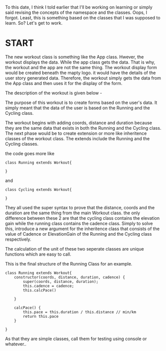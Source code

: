 To this date, I think I told earlier that I'll be working on learning or simply said revising the concepts of the namespace and the classes. Oops, I forgot. Least, this is something based on the classes that I was supposed to learn. So? Let's get to work.


# START

The new workout class is something like the App class. Hwever, the workout displays the data. While the app class gets the data. That is why, the workout and the app are not the same thing. The workout display form would be created beneath the mapty logo. it would have the details of the user story generated data. Therefore, the workout simply gets the data from the App class and then uses it for the display of the form. 

The description of the workout is given below - 

The purpose of this workout is to create forms based on the user's data. It simply meant that the data of the user is based on the Running and the Cycling class.

The workout begins with adding coords, distance and duration because they are the same data that exists in both the Running and the Cycling class. The next phase would be to create extension or more like inheritence classes of the workout class. The extends include the Running and the Cycling classes. 

the code goes more like 

```
class Running extends Workout{

}
```
and 
```
class Cycling extends Workout{

}
```


They all used the super syntax to prove that the distance, coords and the duration are the same thing from the main Workout class. the only difference between these 2 are that the cycling class contains the elevation gain while the running class contains the cadence class. Simply to solve this, introduce a new argument for the inheritence class that consists of the value of Cadence or ElevationGain of the Running and the Cycling class respectively.

The calculation of the unit of these two seperate classes are unique functions which are easy to call. 

This is the final structure of the Running Class for an example. 


```
class Running extends Workout{
    constructor(coords, distance, duration, cadence) {
        super(coords, distance, duration);
        this.cadence = cadence;
        this.calcPace()

    }

    calcPace() {
        this.pace = this.duration / this.distance // min/km
        return this.pace
    }

}
```

As that they are simple classes, call them for testing using console or whatever..